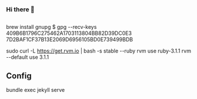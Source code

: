 ### Hi there 👋



##
brew install gnupg
$ gpg --recv-keys 409B6B1796C275462A1703113804BB82D39DC0E3 7D2BAF1CF37B13E2069D6956105BD0E739499BDB

sudo curl -L https://get.rvm.io | bash -s stable --ruby
rvm use ruby-3.1.1
rvm --default use 3.1.1 

## Config
bundle exec jekyll serve
